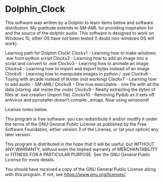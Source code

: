 # Dolphin_Clock
This software was written by a Dolphin to learn items below and software distribution.
My gratitude extends to SM-AML for providing inspiration for and the source of the dolphin audio.
This software is designed to work on Windows 10, other OS have not been tested (I doubt non-windows OS will work).

Learning path for Dolphin Clock!
Clockv1 - Learning how to make windows .exe from python script
Clockv2 - Learning how to add an image into a script and convert to .exe
Clockv3 - Learning how to animate an image
Clockv4 - Learning how to import and export bytes instead of an image
Clockv5 - Learning how to manipulate images in python / .exe
Clockv6 - Toying with arcade instead of tkinter (not working)
Clockv7 - Learning how to add audio - SM-AML!
Clockv8 - One true executable - one file with all the data (storing .dat inside the code)
Clockv9 - Neatly extracting the bytes of files at .exe creation (import file)
Clockv10 - Removing Pydub as it sets off antivirus and pyinstaller doesn't compile _winapi. Now using winsound!

License notes below.

This program is free software: you can redistribute it and/or modify it under the terms of the GNU General Public License as published by the Free Software Foundation, either version 3 of the License, or (at your option) any later version.

This program is distributed in the hope that it will be useful, but WITHOUT ANY WARRANTY; without even the implied warranty of MERCHANTABILITY or FITNESS FOR A PARTICULAR PURPOSE. See the GNU General Public License for more details.

You should have received a copy of the GNU General Public License along with this program. If not, see <https://www.gnu.org/licenses/>.
